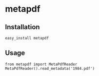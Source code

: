 metapdf
=======

Installation
------------

    easy_install metapdf

Usage
-----

    from metapdf import MetaPdfReader
    MetaPdfReader().read_metadata('1984.pdf')
